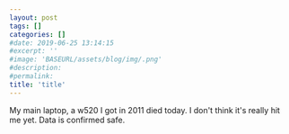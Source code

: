 ```yaml
---
layout: post
tags: []
categories: []
#date: 2019-06-25 13:14:15
#excerpt: ''
#image: 'BASEURL/assets/blog/img/.png'
#description:
#permalink:
title: 'title'
---
```



My main laptop, a w520 I got in 2011 died today. I don't think it's really hit me yet. Data is  confirmed safe. 
